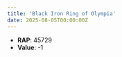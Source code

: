 ```yaml
---
title: 'Black Iron Ring of Olympia'
date: 2025-08-05T00:00:00Z
---
```

- **RAP**: 45729
- **Value**: -1
